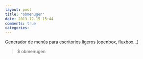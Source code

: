 ```yaml
---
layout: post
title: "obmenugen"
date: 2013-12-15 15:44
comments: true
categories: 
---
```

Generador de menús para escritorios ligeros (openbox, fluxbox...)

>$ obmenugen

